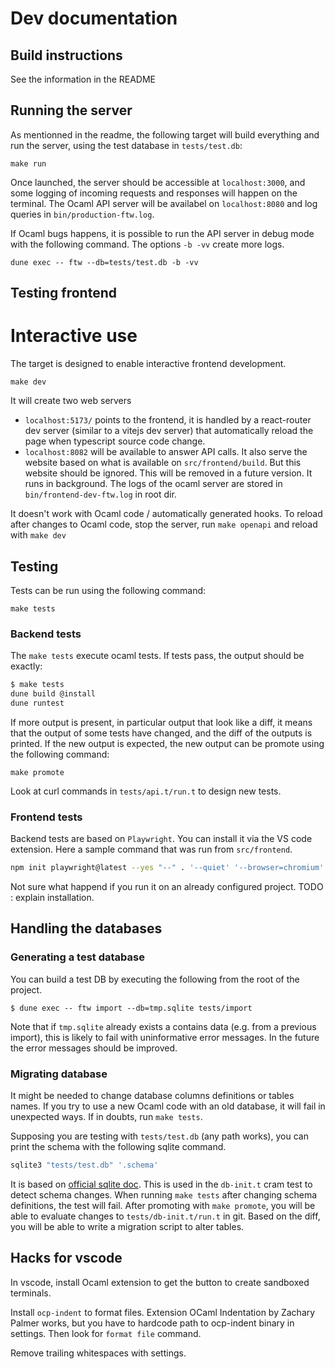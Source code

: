 Dev documentation
=================

Build instructions
------------------

See the information in the README

Running the server
------------------

As mentionned in the readme, the following target will build everything
and run the server, using the test database in `tests/test.db`:

```
make run
```

Once launched, the server should be accessible at `localhost:3000`, and some
logging of incoming requests and responses will happen on the terminal.
The Ocaml API server will be availabel on `localhost:8080` and log queries in `bin/production-ftw.log`.

If Ocaml bugs happens, it is possible to run the API server in debug mode with the following command.
The options `-b -vv` create more logs.

```
dune exec -- ftw --db=tests/test.db -b -vv
```

Testing frontend
----------------

# Interactive use

The target is designed to enable interactive frontend development.

```
make dev
```

It will create two web servers

* `localhost:5173/` points to the frontend, it is handled by a react-router dev server
(similar to a vitejs dev server) that automatically reload the page when typescript source code change.
* `localhost:8082` will be available to answer API calls.
It also serve the website based on what is available on `src/frontend/build`.
But this website should be ignored. This will be removed in a future version.
It runs in background.
The logs of the ocaml server are stored in `bin/frontend-dev-ftw.log` in root dir.

It doesn't work with Ocaml code / automatically generated hooks.
To reload after changes to Ocaml code, stop the server, run `make openapi` and reload with `make dev`


Testing
-------

Tests can be run using the following command:

```
make tests
```

### Backend tests

The `make tests` execute ocaml tests. If tests pass, the output should be exactly:

```sh
$ make tests
dune build @install
dune runtest
```

If more output is present, in particular output that look like a diff, it means
that the output of some tests have changed, and the diff of the outputs is
printed. If the new output is expected, the new output can be promote using the
following command:

```
make promote
```

Look at curl commands in `tests/api.t/run.t` to design new tests.

### Frontend tests

Backend tests are based on `Playwright`. You can install it via the VS code extension.
Here a sample command that was run from `src/frontend`.
```bash
npm init playwright@latest --yes "--" . '--quiet' '--browser=chromium' '--browser=firefox' '--browser=webkit' '--gha' '--install-deps'
```
Not sure what happend if you run it on an already configured project.
TODO : explain installation.



Handling the databases
----------------------

### Generating a test database

You can build a test DB by executing the following from the root of the project.

```
$ dune exec -- ftw import --db=tmp.sqlite tests/import
```

Note that if `tmp.sqlite` already exists a contains data (e.g. from a previous
import), this is likely to fail with uninformative error messages. In the future
the error messages should be improved.

### Migrating database

It might be needed to change database columns definitions or tables names.
If you try to use a new Ocaml code with an old database, it will fail in unexpected ways.
If in doubts, run `make tests`.

Supposing you are testing with `tests/test.db` (any path works), you can print the schema
with the following sqlite command.

```bash
sqlite3 "tests/test.db" '.schema'
```

It is based on [official sqlite doc](https://sqlite.org/cli.html#querying_the_database_schema).
This is used in the `db-init.t` cram test to detect schema changes.
When running `make tests` after changing schema definitions, the test will fail.
After promoting with `make promote`, you will be able to evaluate changes to `tests/db-init.t/run.t` in git.
Based on the diff, you will be able to write a migration script to alter tables.

Hacks for vscode
----------------

In vscode, install Ocaml extension to get the button to create sandboxed terminals.

Install `ocp-indent` to format files.
Extension OCaml Indentation by Zachary Palmer works, but you have to hardcode path to ocp-indent binary in settings. Then look for `format file` command.

Remove trailing whitespaces with settings.
